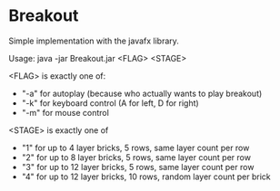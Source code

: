 # Breakout
Simple implementation with the javafx library.

Usage: java -jar Breakout.jar \<FLAG\> \<STAGE\>

\<FLAG\> is exactly one of:
- "-a" for autoplay (because who actually wants to play breakout) 
- "-k" for keyboard control (A for left, D for right) 
- "-m" for mouse control 

\<STAGE\> is exactly one of
- "1" for up to 4 layer bricks, 5 rows, same layer count per row
- "2" for up to 8 layer bricks, 5 rows, same layer count per row
- "3" for up to 12 layer bricks, 5 rows, same layer count per row
- "4" for up to 12 layer bricks, 10 rows, random layer count per brick
